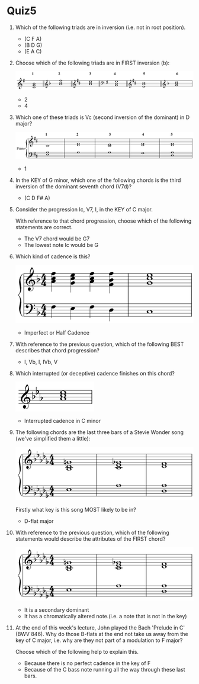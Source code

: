 # Quiz5

1. Which of the following triads are in inversion (i.e. not in root position).

   - (C F A)
   - (B D G)
   - (E A C)

2. Choose which of the following triads are in FIRST inversion (b):

   ![2](https://github.com/kitamado/music-theory-edb/blob/main/Quiz5/2.png)

   - 2
   - 4

3. Which one of these triads is Vc (second inversion of the dominant) in D major? 

   ![3](https://github.com/kitamado/music-theory-edb/blob/main/Quiz5/3.png)

   - 1

4. In the KEY of G minor, which one of the following chords is the third inversion of the dominant seventh chord (V7d)?

   - (C D F# A)

5. Consider the progression Ic, V7, I, in the KEY of C major.

    With reference to that chord progression, choose which of the following statements are correct.

   - The V7 chord would be G7
   - The lowest note lc would be G

6. Which kind of cadence is this?

   ![6](https://github.com/kitamado/music-theory-edb/blob/main/Quiz5/6.png)

   - Imperfect or Half Cadence

7. With reference to the previous question, which of the following BEST describes that chord progression?

   - I, Vb, I, IVb, V

8. Which interrupted (or deceptive) cadence finishes on this chord?

   ![8](https://github.com/kitamado/music-theory-edb/blob/main/Quiz5/8.png)

   - Interrupted cadence in C  minor

9. The following chords are the last three bars of a Stevie Wonder song (we've simplified them a little): 

   ![9](https://github.com/kitamado/music-theory-edb/blob/main/Quiz5/9.png)

   Firstly what key is this song MOST likely to be in?

   - D-flat major

10. With reference to the previous question, which of the following statements would describe the attributes of the FIRST chord?

    ![10](https://github.com/kitamado/music-theory-edb/blob/main/Quiz5/10.png)

    - It is a secondary dominant
    - It has a chromatically altered note.(i.e.  a note that is not in the key)

11. At the end of this week's lecture, John played the Bach 'Prelude in C' (BWV 846). Why do those B-flats at the end not take us away from the key of C major, i.e. why are they not part of a modulation to F major?

    Choose which of the following help to explain this.

    - Because there is no perfect cadence in the key of F
    - Because of the C bass note running all the way through these last bars.
